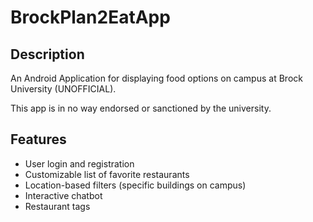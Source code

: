 # BrockPlan2EatApp

## Description

An Android Application for displaying food options on campus at Brock University (UNOFFICIAL).

This app is in no way endorsed or sanctioned by the university.

## Features
- User login and registration
- Customizable list of favorite restaurants
- Location-based filters (specific buildings on campus)
- Interactive chatbot
- Restaurant tags

